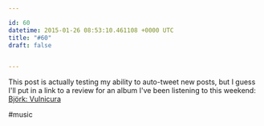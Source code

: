 ```yaml
---

id: 60
datetime: 2015-01-26 08:53:10.461108 +0000 UTC
title: "#60"
draft: false


---
```


This post is actually testing my ability to auto-tweet new posts, but I guess I'll put in a link to a review for an album I've been listening to this weekend: [Björk: Vulnicura](http://pitchfork.com/reviews/albums/20181-vulnicura/)

#music
